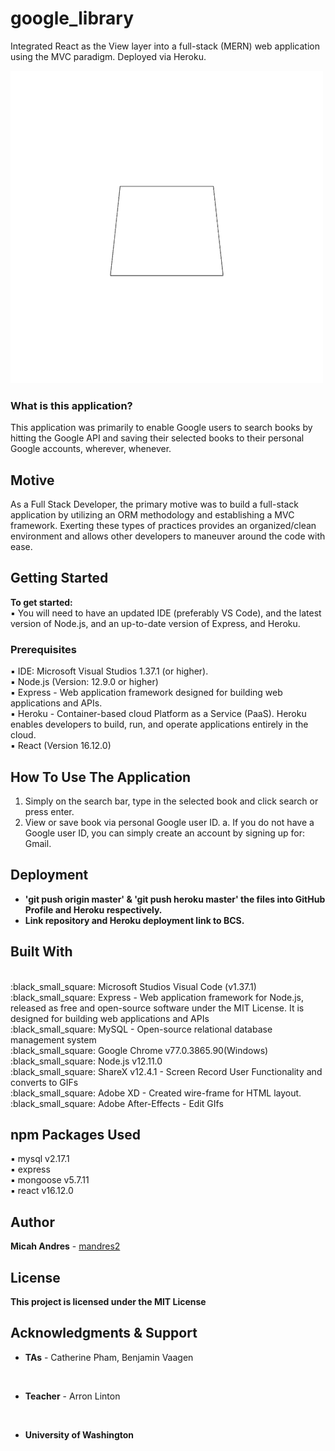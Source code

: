 # google_library
Integrated React as the View layer into a full-stack (MERN) web application using the MVC paradigm. Deployed via Heroku.

![alt text](client/public/images/tumblr_p64a213IRe1twrbr9o1_500.gif)

<h3>What is this application?</h3>
This application was primarily to enable Google users to search books by hitting the Google API and saving their selected books to their personal Google accounts, wherever, whenever.

## Motive
As a Full Stack Developer, the primary motive was to build a full-stack application by utilizing an ORM methodology and establishing a MVC framework. Exerting these types of practices provides an organized/clean environment and allows other developers to maneuver around the code with ease.

## Getting Started

<b>To get started:</b>
<br>
:black_small_square: You will need to have an updated IDE (preferably VS Code), and the latest version of Node.js, and an up-to-date version of Express, and Heroku.

### Prerequisites

:black_small_square: IDE: Microsoft Visual Studios 1.37.1 (or higher).
<br>
:black_small_square: Node.js (Version: 12.9.0 or higher)
<br>
:black_small_square: Express - Web application framework designed for building web applications and APIs.
<br>
:black_small_square: Heroku - Container-based cloud Platform as a Service (PaaS). Heroku enables developers to build, run, and operate applications entirely in the cloud.
<br>
:black_small_square: React (Version 16.12.0)


## How To Use The Application
1. Simply on the search bar, type in the selected book and click search or press enter.
2. View or save book via personal Google user ID.
  a. If you do not have a Google user ID, you can simply create an account by signing up for: Gmail.

## Deployment

* <b> 'git push origin master' & 'git push heroku master' the files into GitHub Profile and Heroku respectively.</b>
* <b> Link repository and Heroku deployment link to BCS.</b>

## Built With

<br>
:black_small_square: Microsoft Studios Visual Code (v1.37.1)
<br>
:black_small_square: Express - Web application framework for Node.js, released as free and open-source software under the MIT License. It is designed for building web applications and APIs
<br>
:black_small_square: MySQL - Open-source relational database management system
<br>
:black_small_square: Google Chrome v77.0.3865.90(Windows)
<br>
:black_small_square: Node.js v12.11.0
<br>
:black_small_square: ShareX v12.4.1 - Screen Record User Functionality and converts to GIFs
<br>
:black_small_square: Adobe XD - Created wire-frame for HTML layout.
<br>
:black_small_square: Adobe After-Effects - Edit GIfs

## npm Packages Used

:black_small_square: mysql v2.17.1
<br>
:black_small_square: express
<br>
:black_small_square: mongoose v5.7.11
<br>
:black_small_square: react v16.12.0

## Author

**Micah Andres** - [mandres2](https://github.com/mandres2)

## License

<b>This project is licensed under the MIT License</b>

## Acknowledgments & Support
* <b>TAs</b> - Catherine Pham, Benjamin Vaagen

<br>

* <b>Teacher</b> - Arron Linton

<br>

* <b>University of Washington</b>